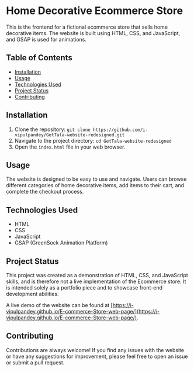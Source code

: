 # Home Decorative Ecommerce Store

This is the frontend for a fictional ecommerce store that sells home decorative items. The website is built using HTML, CSS, and JavaScript, and GSAP is used for animations.

## Table of Contents

- [Installation](#installation)
- [Usage](#usage)
- [Technologies Used](#technologies-used)
- [Project Status](#Project-Status)
- [Contributing](#contributing)

## Installation

1. Clone the repository: `git clone https://github.com/i-vipulpandey/GetTala-website-redesigned.git`
2. Navigate to the project directory: `cd GetTala-website-redesigned`
3. Open the `index.html` file in your web browser.

## Usage

The website is designed to be easy to use and navigate. Users can browse different categories of home decorative items, add items to their cart, and complete the checkout process.

## Technologies Used

- HTML
- CSS
- JavaScript
- GSAP (GreenSock Animation Platform)

## Project Status

This project was created as a demonstration of HTML, CSS, and JavaScript skills, and is therefore not a live implementation of the Ecommerce store. It is intended solely as a portfolio piece and to showcase front-end development abilities.

A live demo of the website can be found at [https://i-vipulpandey.github.io/E-commerce-Store-web-page/](https://i-vipulpandey.github.io/E-commerce-Store-web-page/).

## Contributing

Contributions are always welcome! If you find any issues with the website or have any suggestions for improvement, please feel free to open an issue or submit a pull request.

